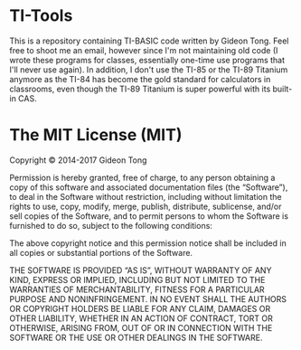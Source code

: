 TI-Tools
========

This is a repository containing TI-BASIC code written by Gideon Tong. Feel free to shoot me an email, however since I'm not maintaining old code (I wrote these programs for classes, essentially one-time use programs that I'll never use again). In addition, I don't use the TI-85 or the TI-89 Titanium anymore as the TI-84 has become the gold standard for calculators in classrooms, even though the TI-89 Titanium is super powerful with its built-in CAS.

<h1>The MIT License (MIT)</h1>

Copyright © 2014-2017 Gideon Tong

Permission is hereby granted, free of charge, to any person obtaining a copy of this software and associated documentation files (the “Software”), to deal in the Software without restriction, including without limitation the rights to use, copy, modify, merge, publish, distribute, sublicense, and/or sell copies of the Software, and to permit persons to whom the Software is furnished to do so, subject to the following conditions:

The above copyright notice and this permission notice shall be included in all copies or substantial portions of the Software.

THE SOFTWARE IS PROVIDED “AS IS”, WITHOUT WARRANTY OF ANY KIND, EXPRESS OR IMPLIED, INCLUDING BUT NOT LIMITED TO THE WARRANTIES OF MERCHANTABILITY, FITNESS FOR A PARTICULAR PURPOSE AND NONINFRINGEMENT. IN NO EVENT SHALL THE AUTHORS OR COPYRIGHT HOLDERS BE LIABLE FOR ANY CLAIM, DAMAGES OR OTHER LIABILITY, WHETHER IN AN ACTION OF CONTRACT, TORT OR OTHERWISE, ARISING FROM, OUT OF OR IN CONNECTION WITH THE SOFTWARE OR THE USE OR OTHER DEALINGS IN THE SOFTWARE.
